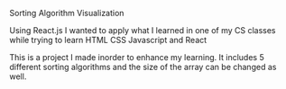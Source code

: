 Sorting Algorithm Visualization

Using React.js I wanted to apply what I learned in one of my CS classes while trying to learn HTML CSS Javascript and React

This is a project I made inorder to enhance my learning.
It includes 5 different sorting algorithms and the size of the array can be changed as well.
